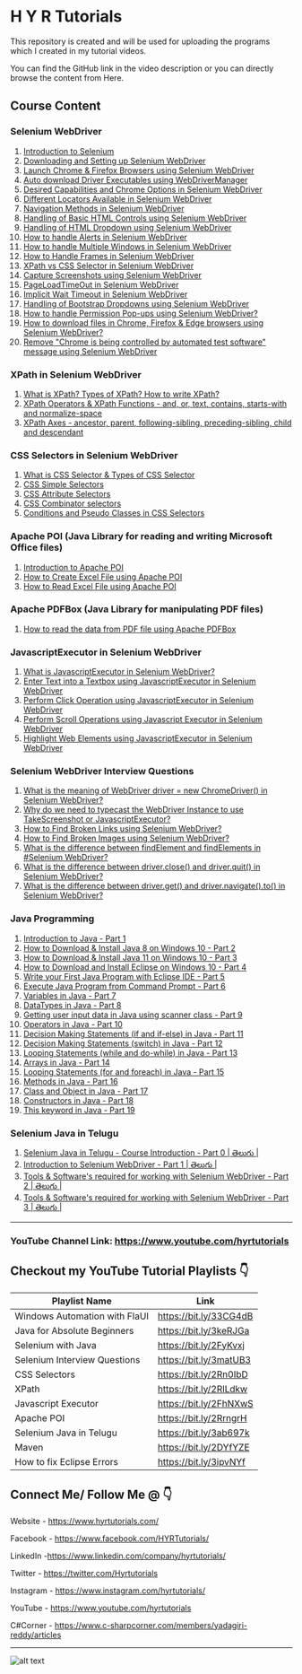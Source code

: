 # H Y R Tutorials

This repository is created and will be used for uploading the programs which I created in my tutorial videos.

You can find the GitHub link in the video description or you can directly browse the content from Here.

## Course Content
### Selenium WebDriver
1. [Introduction to Selenium](https://youtu.be/nE3JJQ5zALE)
2. [Downloading and Setting up Selenium WebDriver](https://youtu.be/BbQyHKcdbD8)
3. [Launch Chrome & Firefox Browsers using Selenium WebDriver](https://youtu.be/RgFREgOgSlE)
4. [Auto download Driver Executables using WebDriverManager](https://youtu.be/tdA3tSl0jUg)
5. [Desired Capabilities and Chrome Options in Selenium WebDriver](https://youtu.be/lvIXXilkw60)
6. [Different Locators Available in Selenium WebDriver](https://youtu.be/ZukVi_Qbm58)
7. [Navigation Methods in Selenium WebDriver](https://youtu.be/wlu6pr_QPXQ)
8. [Handling of Basic HTML Controls using Selenium WebDriver](https://youtu.be/Nyx955Dl058)
9. [Handling of HTML Dropdown using Selenium WebDriver](https://youtu.be/WRLZASByeiE)
10. [How to handle Alerts in Selenium WebDriver](https://youtu.be/Ogo_t1c-TN4)
11. [How to handle Multiple Windows in Selenium WebDriver](https://youtu.be/InTZhbAWCrU)
12. [How to Handle Frames in Selenium WebDriver](https://youtu.be/INdpVD26sDI)
13. [XPath vs CSS Selector in Selenium WebDriver](https://youtu.be/d4iJrWsdT4E)
14. [Capture Screenshots using Selenium WebDriver](https://youtu.be/Ld9qJ4psQmI)
15. [PageLoadTimeOut in Selenium WebDriver](https://youtu.be/PZXw8GlV5-o)
16. [Implicit Wait Timeout in Selenium WebDriver](https://youtu.be/OOMer-N5WY4)
17. [Handling of Bootstrap Dropdowns using Selenium WebDriver](https://youtu.be/jBVtlGTOWu0)
18. [How to handle Permission Pop-ups using Selenium WebDriver?](https://youtu.be/deKXbbIHD4w)
19. [How to download files in Chrome, Firefox & Edge browsers using Selenium WebDriver?](https://youtu.be/15-ayP0sukA)
20. [Remove "Chrome is being controlled by automated test software" message using Selenium WebDriver](https://youtu.be/KAbllhPomwE)

### XPath in Selenium WebDriver
1. [What is XPath? Types of XPath? How to write XPath?](https://youtu.be/Em2PfKQ26Zw)
2. [XPath Operators & XPath Functions - and, or, text, contains, starts-with and normalize-space](https://youtu.be/OTStvDR_jF4)
3. [XPath Axes - ancestor, parent, following-sibling, preceding-sibling, child and descendant](https://youtu.be/aAWvwGFkySI)

### CSS Selectors in Selenium WebDriver
1. [What is CSS Selector & Types of CSS Selector](https://youtu.be/DlsmZ1hdgPI)
2. [CSS Simple Selectors](https://youtu.be/JMlXasD2UhU)
3. [CSS Attribute Selectors](https://youtu.be/pZPNJ41ePmE)
4. [CSS Combinator selectors](https://youtu.be/vQvs1WSQwI0)
5. [Conditions and Pseudo Classes in CSS Selectors](https://youtu.be/dwB9jkFaiuU)

### Apache POI (Java Library for reading and writing Microsoft Office files)
1. [Introduction to Apache POI](https://youtu.be/mHHflDVLD0o)
2. [How to Create Excel File using Apache POI](https://youtu.be/q-fREhjTmNk)
3. [How to Read Excel File using Apache POI](https://youtu.be/JAyJSffgm7c)

### Apache PDFBox (Java Library for manipulating PDF files)
1. [How to read the data from PDF file using Apache PDFBox](https://youtu.be/9O_y9wI7P0A)

### JavascriptExecutor in Selenium WebDriver
1. [What is JavascriptExecutor in Selenium WebDriver?](https://youtu.be/vwdNFoS9aQM)
2. [Enter Text into a Textbox using JavascriptExecutor in Selenium WebDriver](https://youtu.be/AHUhFgWYtAA)
3. [Perform Click Operation using JavascriptExecutor in Selenium WebDriver](https://youtu.be/sXCTNmOmB_s)
4. [Perform Scroll Operations using Javascript Executor in Selenium WebDriver](https://youtu.be/3c2rE51MzWI)
5. [Highlight Web Elements using JavascriptExecutor in Selenium WebDriver](https://youtu.be/mTkeNj5tglw)

### Selenium WebDriver Interview Questions
1. [What is the meaning of WebDriver driver = new ChromeDriver() in Selenium WebDriver?](https://youtu.be/ZJI2sdTLVEg)
2. [Why do we need to typecast the WebDriver Instance to use TakeScreenshot or JavascriptExecutor?](https://youtu.be/I2Dc6TOzPVQ)
3. [How to Find Broken Links using Selenium WebDriver?](https://youtu.be/3liZaog-xXM)
4. [How to Find Broken Images using Selenium WebDriver?](https://youtu.be/6NXZQYs-Eig)
5. [What is the difference between findElement and findElements in #Selenium WebDriver?](https://youtu.be/NInJVd6aBKM)
6. [What is the difference between driver.close() and driver.quit() in Selenium WebDriver?](https://youtu.be/-2h8wAgzvHo)
7. [What is the difference between driver.get() and driver.navigate().to() in Selenium WebDriver?](https://youtu.be/VU1yut6JEHs)

### Java Programming
1. [Introduction to Java - Part 1](https://youtu.be/fPxY4hujnq4)
2. [How to Download & Install Java 8 on Windows 10 - Part 2](https://youtu.be/KG0aZOQHHhg)
3. [How to Download & Install Java 11 on Windows 10 - Part 3](https://youtu.be/BP7PgSofmzg)
4. [How to Download and Install Eclipse on Windows 10 - Part 4](https://youtu.be/Mm7JEgWlDsY)
5. [Write your First Java Program with Eclipse IDE - Part 5](https://youtu.be/DDiVOF0EqGA)
6. [Execute Java Program from Command Prompt - Part 6](https://youtu.be/mUELIhr5mks)
7. [Variables in Java - Part 7](https://youtu.be/iM7uec02OlA)
8. [DataTypes in Java - Part 8](https://youtu.be/L_SUrVJoQHA)
9. [Getting user input data in Java using scanner class - Part 9](https://youtu.be/b9i-yId8GxI)
10. [Operators in Java - Part 10](https://youtu.be/WR3oP3dI6l8)
11. [Decision Making Statements (if and if-else) in Java - Part 11](https://youtu.be/DQjnttmFwHw)
12. [Decision Making Statements (switch) in Java - Part 12](https://youtu.be/L9bdGbyMNpw)
13. [Looping Statements (while and do-while) in Java - Part 13](https://youtu.be/HfBBFSpBKYM)
14. [Arrays in Java - Part 14](https://youtu.be/p6xXuVoo8gI)
15. [Looping Statements (for and foreach) in Java - Part 15](https://youtu.be/HfBBFSpBKYM)
16. [Methods in Java - Part 16](https://youtu.be/8Cie6S3Y2rQ)
17. [Class and Object in Java - Part 17](https://youtu.be/WCfRhPd5Wzo)
18. [Constructors in Java - Part 18](https://youtu.be/WGYgM7dlet4)
19. [This keyword in Java - Part 19](https://youtu.be/3gAjQkzzrcM)

### Selenium Java in Telugu
1. [Selenium Java in Telugu - Course Introduction - Part 0 | తెలుగు |](https://youtu.be/7xkdEpaXvyE)
2. [Introduction to Selenium WebDriver - Part 1 | తెలుగు |](https://youtu.be/jIwYsM1Huwo)
3. [Tools & Software's required for working with Selenium WebDriver - Part 2 | తెలుగు |](https://youtu.be/OWlqI8UVaus)
4. [Tools & Software's required for working with Selenium WebDriver - Part 3 | తెలుగు |](https://youtu.be/OWlqI8UVaus)
***

### YouTube Channel Link: https://www.youtube.com/hyrtutorials

## Checkout my YouTube Tutorial Playlists 👇

| Playlist Name  | Link   |
| ------------- |-------------|
| Windows Automation with FlaUI |https://bit.ly/33CG4dB |
| Java for Absolute Beginners | https://bit.ly/3keRJGa |
| Selenium with Java     | https://bit.ly/2FyKvxj |
| Selenium Interview Questions | https://bit.ly/3matUB3 |
| CSS Selectors | https://bit.ly/2Rn0IbD |
| XPath | https://bit.ly/2RlLdkw |
| Javascript Executor | https://bit.ly/2FhNXwS |
| Apache POI | https://bit.ly/2RrngrH |
| Selenium Java in Telugu | https://bit.ly/3ab697k |
| Maven | https://bit.ly/2DYfYZE |
| How to fix Eclipse Errors |https://bit.ly/3ipvNYf |

## Connect Me/ Follow Me @ 👇

Website - https://www.hyrtutorials.com/

Facebook - https://www.facebook.com/HYRTutorials/

LinkedIn -https://www.linkedin.com/company/hyrtutorials/

Twitter - https://twitter.com/Hyrtutorials

Instagram - https://www.instagram.com/hyrtutorials/

YouTube - https://www.youtube.com/hyrtutorials

C#Corner - https://www.c-sharpcorner.com/members/yadagiri-reddy/articles

***

![alt text][logo]

[logo]: https://1.bp.blogspot.com/-2ay0S4DnE2Y/X10bo891-HI/AAAAAAAABF0/Th_6-D2c8fQTI5KheShLcrWF68LREL-MQCLcBGAsYHQ/w400-h110/output-onlinepngtools%2B%25281%2529.png "H Y R Tutorials"
